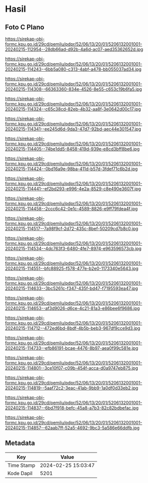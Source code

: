 # Hasil

## Foto C Plano

https://sirekap-obj-formc.kpu.go.id/29cd/pemilu/pdpr/52/06/13/20/01/5206132001001-20240215-112954--28db66ad-d92b-4a6d-ac07-aed35362652d.jpg

https://sirekap-obj-formc.kpu.go.id/29cd/pemilu/pdpr/52/06/13/20/01/5206132001001-20240215-114243--6bb5a080-c313-4abf-a478-bb055037ad34.jpg

https://sirekap-obj-formc.kpu.go.id/29cd/pemilu/pdpr/52/06/13/20/01/5206132001001-20240215-114308--66363360-834e-4526-8e55-c653c19b6fa5.jpg

https://sirekap-obj-formc.kpu.go.id/29cd/pemilu/pdpr/52/06/13/20/01/5206132001001-20240215-114324--c65c38cd-82eb-4b32-aa8f-3e0642d00c17.jpg

https://sirekap-obj-formc.kpu.go.id/29cd/pemilu/pdpr/52/06/13/20/01/5206132001001-20240215-114341--ee245d6d-9da3-47d7-92bd-aec44e301547.jpg

https://sirekap-obj-formc.kpu.go.id/29cd/pemilu/pdpr/52/06/13/20/01/5206132001001-20240215-114405--74be1dd5-8458-419d-939e-e8cd3bff8be6.jpg

https://sirekap-obj-formc.kpu.go.id/29cd/pemilu/pdpr/52/06/13/20/01/5206132001001-20240215-114424--0bd16a9e-98ba-411d-b57d-3fdef71c6b2d.jpg

https://sirekap-obj-formc.kpu.go.id/29cd/pemilu/pdpr/52/06/13/20/01/5206132001001-20240215-114441--ef2bd293-e996-4e2a-8529-c8e490e3607f.jpg

https://sirekap-obj-formc.kpu.go.id/29cd/pemilu/pdpr/52/06/13/20/01/5206132001001-20240215-114458--2ccc6c42-0e1c-4589-8826-e9ff79fdea4f.jpg

https://sirekap-obj-formc.kpu.go.id/29cd/pemilu/pdpr/52/06/13/20/01/5206132001001-20240215-114517--7a98f9cf-2d72-435c-8bef-50209cd7b8c0.jpg

https://sirekap-obj-formc.kpu.go.id/29cd/pemilu/pdpr/52/06/13/20/01/5206132001001-20240215-114534--4dc763f3-6480-4fe7-8974-e963596573cb.jpg

https://sirekap-obj-formc.kpu.go.id/29cd/pemilu/pdpr/52/06/13/20/01/5206132001001-20240215-114551--bfc88925-f578-477e-b2e0-1173340e5643.jpg

https://sirekap-obj-formc.kpu.go.id/29cd/pemilu/pdpr/52/06/13/20/01/5206132001001-20240215-114633--3bc5261c-f347-435f-bd47-f7195593ea47.jpg

https://sirekap-obj-formc.kpu.go.id/29cd/pemilu/pdpr/52/06/13/20/01/5206132001001-20240215-114653--af3d9026-d6ce-4c21-81a3-e86bee6f9686.jpg

https://sirekap-obj-formc.kpu.go.id/29cd/pemilu/pdpr/52/06/13/20/01/5206132001001-20240215-114712--472ed6bd-8bdf-4b5b-beb3-967df9cce9d3.jpg

https://sirekap-obj-formc.kpu.go.id/29cd/pemilu/pdpr/52/06/13/20/01/5206132001001-20240215-114733--efb86191-bcae-4476-8b97-aea0f99c581e.jpg

https://sirekap-obj-formc.kpu.go.id/29cd/pemilu/pdpr/52/06/13/20/01/5206132001001-20240215-114801--3ce10f07-c09b-454f-acca-d0a9747eb875.jpg

https://sirekap-obj-formc.kpu.go.id/29cd/pemilu/pdpr/52/06/13/20/01/5206132001001-20240215-114819--5aaf72c2-3eac-41ab-9bb9-1a0df0d33eb2.jpg

https://sirekap-obj-formc.kpu.go.id/29cd/pemilu/pdpr/52/06/13/20/01/5206132001001-20240215-114837--6bd7f918-befc-45a8-a7b3-82c82bdbefac.jpg

https://sirekap-obj-formc.kpu.go.id/29cd/pemilu/pdpr/52/06/13/20/01/5206132001001-20240215-114857--62aab7ff-52a5-4692-9bc3-5a586e66ddfb.jpg


## Metadata

| Key        | Value               |
| ---------- | ------------------- |
| Time Stamp | 2024-02-25 15:03:47 |
| Kode Dapil | 5201                |



